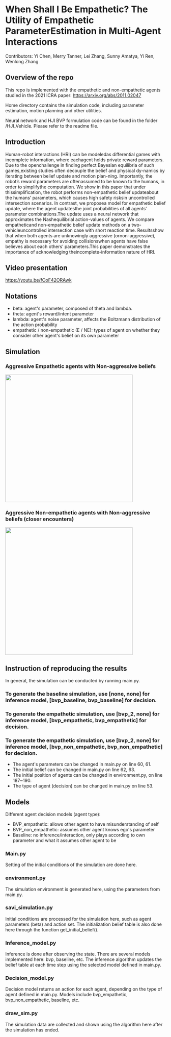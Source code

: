 # When Shall I Be Empathetic? The Utility of Empathetic ParameterEstimation in Multi-Agent Interactions

Contributors: Yi Chen, Merry Tanner, Lei Zhang, Sunny Amatya, Yi Ren, Wenlong Zhang

## Overview of the repo

This repo is implemented with the empathetic and non-empathetic agents studied in the 2021 ICRA paper: https://arxiv.org/abs/2011.02047

Home directory contains the simulation code, including parameter estimation, motion planning and other utilities.

Neural network and HJI BVP formulation code can be found in the folder /HJI_Vehicle. Please refer to the readme file.

## Introduction

Human-robot  interactions  (HRI)  can  be  modeledas differential games with incomplete information, where eachagent   holds   private   reward   parameters.   Due   to   the   openchallenge in finding perfect Bayesian equilibria of such games,existing  studies  often  decouple  the  belief  and  physical  dy-namics  by  iterating  between  belief  update  and  motion  plan-ning.  Importantly,  the  robot’s  reward  parameters  are  oftenassumed  to  be  known  to  the  humans,  in  order  to  simplifythe   computation.   We   show   in   this   paper   that   under   thissimplification, the robot performs non-empathetic belief updateabout the humans’ parameters, which causes high safety risksin uncontrolled intersection scenarios. In contrast, we proposea model for empathetic belief update, where the agent updatesthe  joint  probabilities  of  all  agents’  parameter  combinations.The update uses a neural network that approximates the Nashequilibrial  action-values  of  agents.  We  compare  empatheticand  non-empathetic  belief  update  methods  on  a  two-vehicleuncontrolled intersection case with short reaction time. Resultsshow  that  when  both  agents  are  unknowingly  aggressive  (ornon-aggressive),  empathy  is  necessary  for  avoiding  collisionswhen agents have false believes about each others’ parameters.This paper demonstrates the importance of acknowledging theincomplete-information  nature  of  HRI.

## Video presentation

https://youtu.be/fOoF42ORAwk


## Notations
- beta: agent's parameter, composed of theta and lambda.
- theta: agent's reward/intent parameter
- lambda: agent's noise parameter, affects the Boltzmann distribution of the action probability
- empathetic / non-empathetic (E / NE): types of agent on whether they consider other agent's belief on its own parameter


## Simulation
### Aggressive Empathetic agents with Non-aggressive beliefs
<a href="url"><img src="./plot/movie_E_theta1=na_theta2=na_time_horizon=3.0.gif" height="400" width="400" ></a>


### Aggressive Non-empathetic agents with Non-aggressive beliefs (closer encounters)
<a href="url"><img src="./plot/movie_NE_theta1=na_theta2=na_time_horizon=3.0.gif" height="400" width="400" ></a>

## Instruction of reproducing the results <a name="instruction"></a>
In general, the simulation can be conducted by 
running main.py. 
### To generate the baseline simulation, use [none, none] for inference model, [bvp_baseline, bvp_baseline] for decision.
### To generate the empathetic simulation, use [bvp_2, none] for inference model, [bvp_empathetic, bvp_empathetic] for decision.
### To generate the empathetic simulation, use [bvp_2, none] for inference model, [bvp_non_empathetic, bvp_non_empathetic] for decision.
- The agent's parameters can be changed in main.py on line 60, 61.
- The initial belief can be changed in main.py on line 62, 63.
- The initial position of agents can be changed in environment.py, on line 187~190.
- The type of agent (decision) can be changed in main.py on line 53.

## Models
Different agent decision models (agent type):
- BVP_empathetic: allows other agent to have misunderstanding of self
- BVP_non_empathetic: assumes other agent knows ego's parameter
- Baseline: no inference/interaction, only plays according to own parameter and what it assumes other agent to be 

### Main.py

Setting of the initial conditions of the simulation are done here. 

### environment.py

The simulation environment is generated here, using the parameters
from main.py. 

### savi_simulation.py

Initial conditions are processed for the simulation here, such as
agent parameters (beta) and action set. The initialization belief table 
is also done here through the function get_initial_belief(). 

### Inference_model.py

Inference is done after observing the state. There are several models
implemented here: bvp, baseline, etc. 
The inference algorithm updates the belief table at each time step using the 
selected model defined in main.py.

### Decision_model.py

Decision model returns an action for each agent, depending on the type
of agent defined in main.py. Models include bvp_empathetic, bvp_non_empathetic,
baseline, etc.

### draw_sim.py

The simulation data are collected and shown using the algorithm here
after the simulation has ended.





